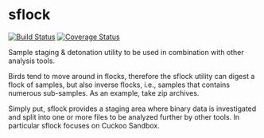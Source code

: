# sflock

[![Build Status](https://travis-ci.org/jbremer/sflock.svg?branch=master)](https://travis-ci.org/jbremer/sflock)
[![Coverage Status](https://coveralls.io/repos/github/jbremer/sflock/badge.svg?branch=master)](https://coveralls.io/github/jbremer/sflock?branch=master)

Sample staging &amp; detonation utility to be used in combination with other
analysis tools.

Birds tend to move around in flocks, therefore the sflock utility can digest a
flock of samples, but also inverse flocks, i.e., samples that contains
numerous sub-samples. As an example, take zip archives.

Simply put, sflock provides a staging area where binary data is investigated
and split into one or more files to be analyzed further by other tools. In
particular sflock focuses on Cuckoo Sandbox.
